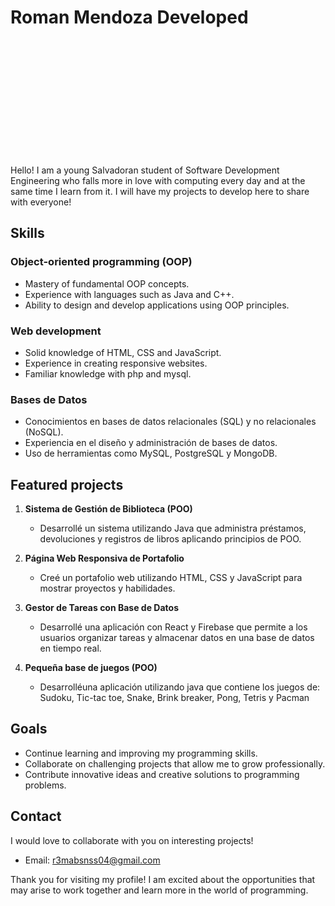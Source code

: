 # Roman Mendoza Developed
<div style="background-image: url('https://github.com/R0manM3nDev/R0manM3nDev/blob/5f4cd33df9d2d7a3a5d471b30234c328ba713c16/Background_github.png'); background-size: cover; padding: 100px;"></div>
Hello! I am a young Salvadoran student of Software Development Engineering who falls more in love with computing every day and at the same time I learn from it. I will have my projects to develop here to share with everyone!

## Skills

### Object-oriented programming (OOP)
- Mastery of fundamental OOP concepts.
- Experience with languages ​​such as Java and C++.
- Ability to design and develop applications using OOP principles.

### Web development
- Solid knowledge of HTML, CSS and JavaScript.
- Experience in creating responsive websites.
- Familiar knowledge with php and mysql.

### Bases de Datos
- Conocimientos en bases de datos relacionales (SQL) y no relacionales (NoSQL).
- Experiencia en el diseño y administración de bases de datos.
- Uso de herramientas como MySQL, PostgreSQL y MongoDB.

## Featured projects
1. **Sistema de Gestión de Biblioteca (POO)**
   - Desarrollé un sistema utilizando Java que administra préstamos, devoluciones y registros de libros aplicando principios de POO.

2. **Página Web Responsiva de Portafolio**
   - Creé un portafolio web utilizando HTML, CSS y JavaScript para mostrar proyectos y habilidades.

3. **Gestor de Tareas con Base de Datos**
   - Desarrollé una aplicación con React y Firebase que permite a los usuarios organizar tareas y almacenar datos en una base de datos en tiempo real.
     
4. **Pequeña base de juegos (POO)**
   - Desarrolléuna aplicación utilizando java que contiene los juegos de: Sudoku, Tic-tac toe, Snake, Brink breaker, Pong, Tetris y Pacman

## Goals
- Continue learning and improving my programming skills.
- Collaborate on challenging projects that allow me to grow professionally.
- Contribute innovative ideas and creative solutions to programming problems.

## Contact
I would love to collaborate with you on interesting projects!
- Email:  r3mabsnss04@gmail.com

Thank you for visiting my profile! I am excited about the opportunities that may arise to work together and learn more in the world of programming.
